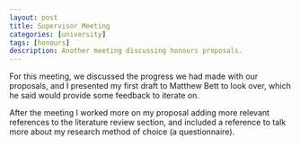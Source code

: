 ```yaml
---
layout: post
title: Supervisor Meeting
categories: [university]
tags: [honours]
description: Another meeting discussing honours proposals.
---
```


For this meeting, we discussed the progress we had made with our proposals, and I presented my first draft to Matthew Bett to look over, which he said would provide some feedback to iterate on.

After the meeting I worked more on my proposal adding more relevant references to the literature review section, and included a reference to talk more about my research method of choice (a questionnaire).